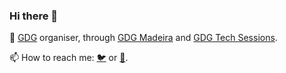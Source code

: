 ### Hi there 👋

🚀  [GDG](https://developers.google.com/community/gdg) organiser, through [GDG Madeira](http://gdgmadeira.xyz) and [GDG Tech Sessions](https://tech-sessions.com).

📫  How to reach me: [🐦](https://twitter.com/carlosrsabreu) or [📧](mailto:carlosrsabreu+github@gmail.com).

<!--
**carlosrsabreu/carlosrsabreu** is a ✨ _special_ ✨ repository because its `README.md` (this file) appears on your GitHub profile.

Here are some ideas to get you started:

- 🔭 I’m currently working on ...
- 🌱 I’m currently learning ...
- 👯 I’m looking to collaborate on ...
- 🤔 I’m looking for help with ...
- 💬 Ask me about ...
- 📫 How to reach me: ...
- 😄 Pronouns: ...
- ⚡ Fun fact: ...
-->
